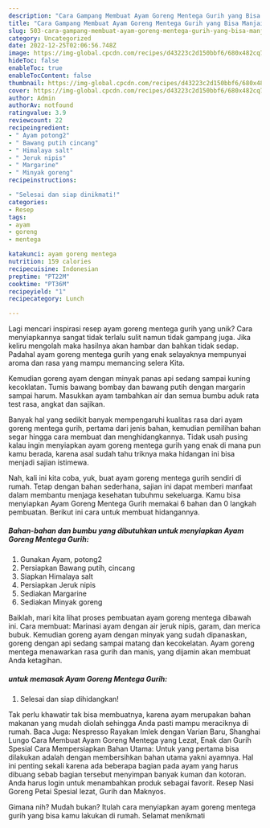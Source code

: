 ```yaml
---
description: "Cara Gampang Membuat Ayam Goreng Mentega Gurih yang Bisa Manjain Lidah"
title: "Cara Gampang Membuat Ayam Goreng Mentega Gurih yang Bisa Manjain Lidah"
slug: 503-cara-gampang-membuat-ayam-goreng-mentega-gurih-yang-bisa-manjain-lidah
category: Uncategorized
date: 2022-12-25T02:06:56.748Z
image: https://img-global.cpcdn.com/recipes/d43223c2d150bbf6/680x482cq70/ayam-goreng-mentega-gurih-foto-resep-utama.jpg
hideToc: false
enableToc: true
enableTocContent: false
thumbnail: https://img-global.cpcdn.com/recipes/d43223c2d150bbf6/680x482cq70/ayam-goreng-mentega-gurih-foto-resep-utama.jpg
cover: https://img-global.cpcdn.com/recipes/d43223c2d150bbf6/680x482cq70/ayam-goreng-mentega-gurih-foto-resep-utama.jpg
author: Admin
authorAv: notfound
ratingvalue: 3.9
reviewcount: 22
recipeingredient:
- " Ayam potong2"
- " Bawang putih cincang"
- " Himalaya salt"
- " Jeruk nipis"
- " Margarine"
- " Minyak goreng"
recipeinstructions:

- "Selesai dan siap dinikmati!"
categories:
- Resep
tags:
- ayam
- goreng
- mentega

katakunci: ayam goreng mentega 
nutrition: 159 calories
recipecuisine: Indonesian
preptime: "PT22M"
cooktime: "PT36M"
recipeyield: "1"
recipecategory: Lunch

---
```





Lagi mencari inspirasi resep ayam goreng mentega gurih yang unik? Cara menyiapkannya sangat tidak terlalu sulit namun tidak gampang juga. Jika keliru mengolah maka hasilnya akan hambar dan bahkan tidak sedap. Padahal ayam goreng mentega gurih yang enak selayaknya mempunyai aroma dan rasa yang mampu memancing selera Kita.





Kemudian goreng ayam dengan minyak panas api sedang sampai kuning kecoklatan. Tumis bawang bombay dan bawang putih dengan margarin sampai harum. Masukkan ayam tambahkan air dan semua bumbu aduk rata test rasa, angkat dan sajikan.

Banyak hal yang sedikit banyak mempengaruhi kualitas rasa dari ayam goreng mentega gurih, pertama dari jenis bahan, kemudian pemilihan bahan segar hingga cara membuat dan menghidangkannya. Tidak usah pusing kalau ingin menyiapkan ayam goreng mentega gurih yang enak di mana pun kamu berada, karena asal sudah tahu triknya maka hidangan ini bisa menjadi sajian istimewa.






Nah, kali ini kita coba, yuk, buat ayam goreng mentega gurih sendiri di rumah. Tetap dengan bahan sederhana, sajian ini dapat memberi manfaat dalam membantu menjaga kesehatan tubuhmu sekeluarga. Kamu bisa menyiapkan Ayam Goreng Mentega Gurih memakai 6 bahan dan 0 langkah pembuatan. Berikut ini cara untuk membuat hidangannya.

<!--inarticleads1-->

##### Bahan-bahan dan bumbu yang dibutuhkan untuk menyiapkan Ayam Goreng Mentega Gurih:

1. Gunakan  Ayam, potong2
1. Persiapkan  Bawang putih, cincang
1. Siapkan  Himalaya salt
1. Persiapkan  Jeruk nipis
1. Sediakan  Margarine
1. Sediakan  Minyak goreng


Baiklah, mari kita lihat proses pembuatan ayam goreng mentega dibawah ini. Cara membuat: Marinasi ayam dengan air jeruk nipis, garam, dan merica bubuk. Kemudian goreng ayam dengan minyak yang sudah dipanaskan, goreng dengan api sedang sampai matang dan kecokelatan. Ayam goreng mentega menawarkan rasa gurih dan manis, yang dijamin akan membuat Anda ketagihan. 

<!--inarticleads2-->

#####  untuk memasak Ayam Goreng Mentega Gurih:


1. Selesai dan siap dihidangkan!

Tak perlu khawatir tak bisa membuatnya, karena ayam merupakan bahan makanan yang mudah diolah sehingga Anda pasti mampu meraciknya di rumah. Baca Juga: Nespresso Rayakan Imlek dengan Varian Baru, Shanghai Lungo Cara Membuat Ayam Goreng Mentega yang Lezat, Enak dan Gurih Spesial Cara Mempersiapkan Bahan Utama: Untuk yang pertama bisa dilakukan adalah dengan membersihkan bahan utama yakni ayamnya. Hal ini penting sekali karena ada beberapa bagian pada ayam yang harus dibuang sebab bagian tersebut menyimpan banyak kuman dan kotoran. Anda harus login untuk menambahkan produk sebagai favorit. Resep Nasi Goreng Petai Spesial lezat, Gurih dan Maknyos. 

Gimana nih? Mudah bukan? Itulah cara menyiapkan ayam goreng mentega gurih yang bisa kamu lakukan di rumah. Selamat menikmati
